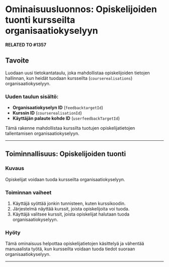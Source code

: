 # Ominaisuusluonnos: Opiskelijoiden tuonti kursseilta organisaatiokyselyyn

**RELATED TO #1357**

## Tavoite

Luodaan uusi tietokantataulu, joka mahdollistaa opiskelijoiden tietojen hallinnan, kun heidät tuodaan kursseilta (`courserealisations`) organisaatiokyselyyn.

### Uuden taulun sisältö:

- **Organisaatiokyselyn ID** (`feedbacktargetId`)
- **Kurssin ID** (`courserealisationId`)
- **Käyttäjän palaute kohde ID** (`userfeedbackTargetId`)

Tämä rakenne mahdollistaa kurssilta tuotujen opiskelijatietojen tallentamisen organisaatiokyselyyn.

---

## Toiminnallisuus: Opiskelijoiden tuonti

### Kuvaus

Opiskelijat voidaan tuoda kursseilta organisaatiokyselyyn.

### Toiminnan vaiheet

1. Käyttäjä syöttää jonkin tunnisteen, kuten kurssikoodin.
2. Järjestelmä näyttää kurssit, joista opiskelijoita voi tuoda.
3. Käyttäjä valitsee kurssit, joista opiskelijat halutaan tuoda organisaatiokyselyyn.

### Hyöty

Tämä ominaisuus helpottaa opiskelijatietojen käsittelyä ja vähentää manuaalista työtä, kun kursseilta voidaan tuoda tiedot suoraan organisaatiokyselyyn.

---
